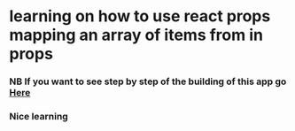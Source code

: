 # learning on how to use react props mapping an array of items from in props

### NB If you want to see step by step of the building of this app go  [Here](https://github.com/MishaelRatemo/learning_react/tree/master/props-array-mapping)

### Nice learning